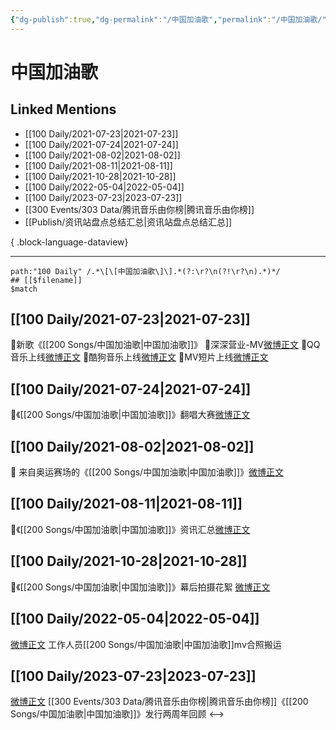 ```yaml
---
{"dg-publish":true,"dg-permalink":"/中国加油歌","permalink":"/中国加油歌/","created":"2022-12-04T16:26:25.000+08:00","updated":"2023-08-24T17:53:40.561+08:00"}
---
```


# 中国加油歌

## Linked Mentions
- [[100 Daily/2021-07-23\|2021-07-23]]
- [[100 Daily/2021-07-24\|2021-07-24]]
- [[100 Daily/2021-08-02\|2021-08-02]]
- [[100 Daily/2021-08-11\|2021-08-11]]
- [[100 Daily/2021-10-28\|2021-10-28]]
- [[100 Daily/2022-05-04\|2022-05-04]]
- [[100 Daily/2023-07-23\|2023-07-23]]
- [[300 Events/303 Data/腾讯音乐由你榜\|腾讯音乐由你榜]]
- [[Publish/资讯站盘点总结汇总\|资讯站盘点总结汇总]]

{ .block-language-dataview}

---

```expander
path:"100 Daily" /.*\[\[中国加油歌\]\].*(?:\r?\n(?!\r?\n).*)*/
## [[$filename]]
$match
```
## [[100 Daily/2021-07-23\|2021-07-23]]
🌟新歌《[[200 Songs/中国加油歌\|中国加油歌]]》
💫深深营业-MV[微博正文](https://m.weibo.cn/6466290670/4662151212176133)
💫QQ音乐上线[微博正文](https://m.weibo.cn/6466290670/4662063966460782)
💫酷狗音乐上线[微博正文](https://m.weibo.cn/6466290670/4662065194864578)
💫MV短片上线[微博正文](https://m.weibo.cn/6466290670/4662139752548335)
## [[100 Daily/2021-07-24\|2021-07-24]]
🌟《[[200 Songs/中国加油歌\|中国加油歌]]》翻唱大赛[微博正文](https://m.weibo.cn/6466290670/4662402337213632)
## [[100 Daily/2021-08-02\|2021-08-02]]
🌟 来自奥运赛场的《[[200 Songs/中国加油歌\|中国加油歌]]》[微博正文](https://m.weibo.cn/6466290670/4665830988324832)

## [[100 Daily/2021-08-11\|2021-08-11]]
🎵《[[200 Songs/中国加油歌\|中国加油歌]]》资讯汇总[微博正文](https://m.weibo.cn/6466290670/4669106709857409)

## [[100 Daily/2021-10-28\|2021-10-28]]
🌟《[[200 Songs/中国加油歌\|中国加油歌]]》幕后拍摄花絮 [微博正文](https://m.weibo.cn/6466290670/4697264666181707)
## [[100 Daily/2022-05-04\|2022-05-04]]
[微博正文](https://m.weibo.cn/6335059267/4765424023504184) 工作人员[[200 Songs/中国加油歌\|中国加油歌]]mv合照搬运
## [[100 Daily/2023-07-23\|2023-07-23]]
[微博正文](http://weibo.com/6733257358/Nbajpml19) [[300 Events/303 Data/腾讯音乐由你榜\|腾讯音乐由你榜]]《[[200 Songs/中国加油歌\|中国加油歌]]》发行两周年回顾
<-->